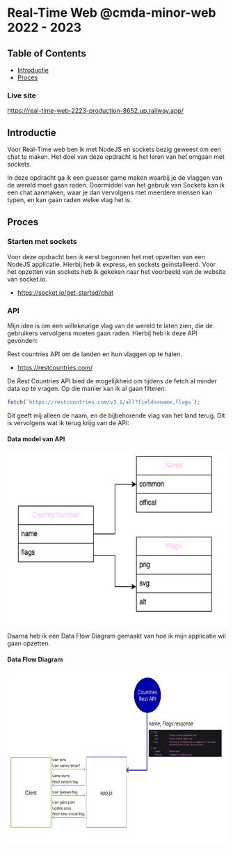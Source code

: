 # Real-Time Web @cmda-minor-web 2022 - 2023

## Table of Contents
- [Introductie](#Introductie)
- [Proces](#Proces)


### Live site
https://real-time-web-2223-production-8652.up.railway.app/

## Introductie
Voor Real-Time web ben ik met NodeJS en sockets bezig geweest om een chat te maken. Het doel van deze opdracht is het leren van het omgaan met sockets. 

In deze opdracht ga ik een guesser game maken waarbij je de vlaggen van de wereld moet gaan raden. Doormiddel van het gebruik van Sockets kan ik een chat aanmaken, waar je dan vervolgens met meerdere mensen kan typen, en kan gaan raden welke vlag het is.

## Proces

### Starten met sockets
Voor deze opdracht ben ik eerst begonnen het met opzetten van een NodeJS applicatie. Hierbij heb ik express, en sockets geïnstalleerd. Voor het opzetten van sockets heb ik gekeken naar het voorbeeld van de website van socket.io.

- https://socket.io/get-started/chat

### API
Mijn idee is om een willekeurige vlag van de wereld te laten zien, die de gebruikers vervolgens moeten gaan raden. Hierbij heb ik deze API gevonden:

Rest countries API om de landen en hun vlaggen op te halen.
- https://restcountries.com/

De Rest Countries API bied de mogelijkheid om tijdens de fetch al minder data op te vragen. Op die manier kan ik al gaan filteren:

```js
fetch(`https://restcountries.com/v3.1/all?fields=name,flags`);
```

Dit geeft mij alleen de naam, en de bijbehorende vlag van het land terug. Dit is vervolgens wat ik terug krijg van de API:

#### Data model van API
<img src="/readmeimgs/datamodelAPI.png" height=400px>

Daarna heb ik een Data Flow Diagram gemaakt van hoe ik mijn applicatie wil gaan opzetten. 

#### Data Flow Diagram
<img src="/readmeimgs/dataflowdiagram.png" height=400px>

